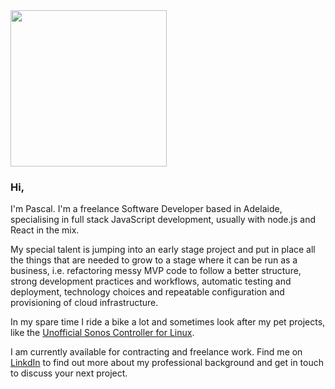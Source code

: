 <img src="http://www.pascalopitz.com/pascal-portait-logo.jpg" width="250" heigh="250" />

### Hi,

I'm Pascal. I'm a freelance Software Developer based in Adelaide, specialising in full stack JavaScript development, usually with node.js and React in the mix.

My special talent is jumping into an early stage project and put in place all the things that are needed to grow to a stage where it can be run as a business, i.e. refactoring messy MVP code to follow a better structure, strong development practices and workflows, automatic testing and deployment, technology choices and repeatable configuration and provisioning of cloud infrastructure.

In my spare time I ride a bike a lot and sometimes look after my pet projects, like the [Unofficial Sonos Controller for Linux](https://github.com/pascalopitz/unoffical-sonos-controller-for-linux).

I am currently available for contracting and freelance work.
Find me on [LinkdIn](https://www.linkedin.com/in/pascalopitz/) to find out more about my professional background and get in touch to discuss your next project.
